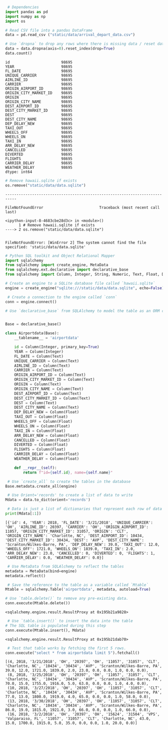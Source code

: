 

```python
 # Dependencies
import pandas as pd
import numpy as np
import os
```


```python
# Read CSV file into a pandas DataFrame
data = pd.read_csv ("static/data/arrival_depart_data.csv")
```


```python
# Use `dropna` to drop any rows where there is missing data / reset data
data = data.dropna(axis=0).reset_index(drop=True)
data.count()
```




    id                       98695
    YEAR                     98695
    FL_DATE                  98695
    UNIQUE_CARRIER           98695
    AIRLINE_ID               98695
    CARRIER                  98695
    ORIGIN_AIRPORT_ID        98695
    ORIGIN_CITY_MARKET_ID    98695
    ORIGIN                   98695
    ORIGIN_CITY_NAME         98695
    DEST_AIRPORT_ID          98695
    DEST_CITY_MARKET_ID      98695
    DEST                     98695
    DEST_CITY_NAME           98695
    DEP_DELAY_NEW            98695
    TAXI_OUT                 98695
    WHEELS_OFF               98695
    WHEELS_ON                98695
    TAXI_IN                  98695
    ARR_DELAY_NEW            98695
    CANCELLED                98695
    DIVERTED                 98695
    FLIGHTS                  98695
    CARRIER_DELAY            98695
    WEATHER_DELAY            98695
    dtype: int64




```python
# Remove hawaii.sqlite if exists
os.remove("static/data/data.sqlite")
```


    ---------------------------------------------------------------------------

    FileNotFoundError                         Traceback (most recent call last)

    <ipython-input-8-4683cbe28d3c> in <module>()
          1 # Remove hawaii.sqlite if exists
    ----> 2 os.remove("static/data/data.sqlite")
    

    FileNotFoundError: [WinError 2] The system cannot find the file specified: 'static/data/data.sqlite'



```python
# Python SQL toolkit and Object Relational Mapper
import sqlalchemy
from sqlalchemy import create_engine, MetaData
from sqlalchemy.ext.declarative import declarative_base
from sqlalchemy import Column, Integer, String, Numeric, Text, Float, Date
```


```python
# Create an engine to a SQLite database file called `hawaii.sqlite`
engine = create_engine("sqlite:///static/data/data.sqlite", echo=False)
```


```python
 # Create a connection to the engine called `conn`
conn = engine.connect()
```


```python
# Use `declarative_base` from SQLAlchemy to model the table as an ORM class


Base = declarative_base()

class Airportdata(Base):
    __tablename__ = 'airportdata'

    id = Column(Integer, primary_key=True)
    YEAR = Column(Integer)
    FL_DATE = Column(Text)
    UNIQUE_CARRIER = Column(Text)
    AIRLINE_ID = Column(Text)
    CARRIER = Column(Text)
    ORIGIN_AIRPORT_ID = Column(Text)
    ORIGIN_CITY_MARKET_ID = Column(Text)
    ORIGIN = Column(Text)
    ORIGIN_CITY_NAME = Column(Text)
    DEST_AIRPORT_ID = Column(Text)
    DEST_CITY_MARKET_ID = Column(Text)
    DEST = Column(Text)
    DEST_CITY_NAME = Column(Text)
    DEP_DELAY_NEW = Column(Float)
    TAXI_OUT = Column(Float)
    WHEELS_OFF = Column(Float)
    WHEELS_ON = Column(Float)
    TAXI_IN = Column(Float)
    ARR_DELAY_NEW = Column(Float)
    CANCELLED = Column(Float)
    DIVERTED = Column(Float)
    FLIGHTS = Column(Float)
    CARRIER_DELAY = Column(Float)
    WEATHER_DELAY = Column(Float)

    def __repr__(self):
        return f"id={self.id}, name={self.name}"
```


```python
 # Use `create_all` to create the tables in the database
Base.metadata.create_all(engine)
```


```python
 # Use Orient='records' to create a list of data to write
Mdata = data.to_dict(orient='records')
```


```python
 # Data is just a list of dictionaries that represent each row of data
print(Mdata[:1])
```

    [{'id': 4, 'YEAR': 2018, 'FL_DATE': '3/21/2018', 'UNIQUE_CARRIER': 'OH', 'AIRLINE_ID': 20397, 'CARRIER': 'OH', 'ORIGIN_AIRPORT_ID': 11057, 'ORIGIN_CITY_MARKET_ID': 31057, 'ORIGIN': 'CLT', 'ORIGIN_CITY_NAME': 'Charlotte, NC', 'DEST_AIRPORT_ID': 10434, 'DEST_CITY_MARKET_ID': 30434, 'DEST': 'AVP', 'DEST_CITY_NAME': 'Scranton/Wilkes-Barre, PA', 'DEP_DELAY_NEW': 39.0, 'TAXI_OUT': 12.0, 'WHEELS_OFF': 1721.0, 'WHEELS_ON': 1839.0, 'TAXI_IN': 2.0, 'ARR_DELAY_NEW': 23.0, 'CANCELLED': 0, 'DIVERTED': 0, 'FLIGHTS': 1, 'CARRIER_DELAY': 0.0, 'WEATHER_DELAY': 0.0}]
    


```python
 # Use MetaData from SQLAlchemy to reflect the tables
metadata = MetaData(bind=engine)
metadata.reflect()
```


```python
 # Save the reference to the table as a variable called `Mtable` 
Mtable = sqlalchemy.Table('airportdata', metadata, autoload=True)
```


```python
# Use `table.delete()` to remove any pre-existing data.
conn.execute(Mtable.delete()) 

```




    <sqlalchemy.engine.result.ResultProxy at 0x195b21a9828>




```python
 # Use `table.insert()` to insert the data into the table
# The SQL table is populated during this step
conn.execute(Mtable.insert(), Mdata)
```




    <sqlalchemy.engine.result.ResultProxy at 0x195b21dab70>




```python
 # Test that table works by fetching the first 5 rows. 
conn.execute("select * from airportdata limit 5").fetchall()
```




    [(4, 2018, '3/21/2018', 'OH', '20397', 'OH', '11057', '31057', 'CLT', 'Charlotte, NC', '10434', '30434', 'AVP', 'Scranton/Wilkes-Barre, PA', 39.0, 12.0, 1721.0, 1839.0, 2.0, 23.0, 0.0, 0.0, 1.0, 0.0, 0.0),
     (8, 2018, '3/25/2018', 'OH', '20397', 'OH', '11057', '31057', 'CLT', 'Charlotte, NC', '10434', '30434', 'AVP', 'Scranton/Wilkes-Barre, PA', 70.0, 15.0, 1755.0, 1916.0, 5.0, 63.0, 0.0, 0.0, 1.0, 4.0, 0.0),
     (10, 2018, '3/27/2018', 'OH', '20397', 'OH', '11057', '31057', 'CLT', 'Charlotte, NC', '10434', '30434', 'AVP', 'Scranton/Wilkes-Barre, PA', 77.0, 13.0, 1800.0, 1919.0, 4.0, 65.0, 0.0, 0.0, 1.0, 58.0, 0.0),
     (13, 2018, '3/30/2018', 'OH', '20397', 'OH', '11057', '31057', 'CLT', 'Charlotte, NC', '10434', '30434', 'AVP', 'Scranton/Wilkes-Barre, PA', 86.0, 19.0, 1815.0, 1921.0, 3.0, 66.0, 0.0, 0.0, 1.0, 66.0, 0.0),
     (16, 2018, '3/2/2018', 'OH', '20397', 'OH', '15624', '31504', 'VPS', 'Valparaiso, FL', '11057', '31057', 'CLT', 'Charlotte, NC', 43.0, 15.0, 1700.0, 1915.0, 5.0, 35.0, 0.0, 0.0, 1.0, 20.0, 0.0)]


